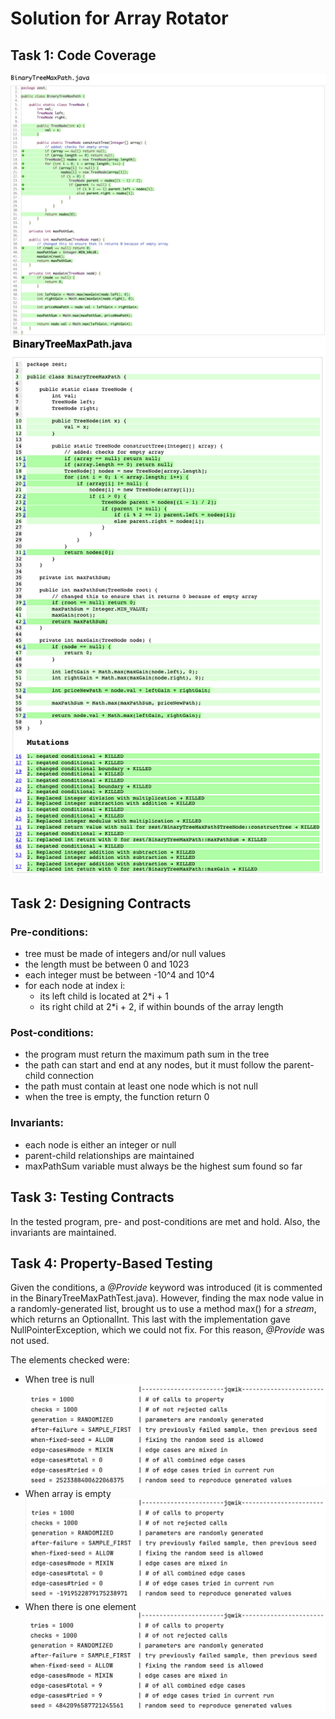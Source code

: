 # Solution for Array Rotator

## Task 1: Code Coverage
![line_coverage](BinaryTreeMaxPath/images/linecoverage.png)
![mutation](BinaryTreeMaxPath/images/mutations.png)
## Task 2: Designing Contracts
### Pre-conditions:
- tree must be made of integers and/or null values
- the length must be between 0 and 1023
- each integer must be between -10^4 and 10^4
- for each node at index i:
  - its left child is located at 2*i + 1
  - its right child at 2*i + 2, if within bounds of the array length

### Post-conditions:
- the program must return the maximum path sum in the tree
- the path can start and end at any nodes, but it must follow the parent-child connection
- the path must contain at least one node which is not null
- when the tree is empty, the function return 0

### Invariants:
- each node is either an integer or null
- parent-child relationships are maintained
- maxPathSum variable must always be the highest sum found so far

## Task 3: Testing Contracts 

In the tested program, pre- and post-conditions are met and hold. Also, the invariants are maintained.


## Task 4: Property-Based Testing
Given the conditions, a *@Provide* keyword was introduced (it is commented in the BinaryTreeMaxPathTest.java). 
However, finding the max node value in a randomly-generated list, brought us to use a method max() for a *stream*, which returns an OptionalInt. This last with the implementation gave NullPointerException, which we could not fix. For this reason, *@Provide* was not used.   

The elements checked were:
- When tree is null
![null](BinaryTreeMaxPath/images/null.png)
- When array is empty
![empty](BinaryTreeMaxPath/images/empty.png)
- When there is one element
![one](BinaryTreeMaxPath/images/one.png) 